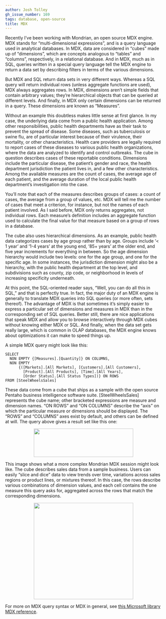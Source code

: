 ```yaml
---
author: Josh Tolley
gh_issue_number: 169
tags: database, open-source
title: MDX
---
```




Recently I’ve been working with Mondrian, an open source MDX engine. MDX stands for “multi-dimensional expressions”, and is a query language used in analytical databases. In MDX, data are considered in “cubes” made up of “dimensions”, which are concepts analogous to “tables” and “columns”, respectively, in a relational database. And in MDX, much as in SQL, queries written in a special query language tell the MDX engine to return a data set by describing filters in terms of the various dimensions.

But MDX and SQL return data sets in very different ways. Whereas a SQL query will return individual rows (unless aggregate functions are used), MDX always aggregates rows. In MDX, dimensions aren’t simple fields that contain arbitrary values; they’re hierarchical objects that can be queried at different levels. And finally, in MDX only certain dimensions can be returned in a query. These dimensions are known as “Measures”.

Without an example this doubtless makes little sense at first glance. In my case, the underlying data come from a public health application. Among other responsibilities, public health departments have as their task to prevent the spread of disease. Some diseases, such as tuberculosis or swine flu, are of particular interest because of their virulence, their mortality, or other characteristics. Health care providers are legally required to report cases of these diseases to various public health organizations, where the data are analyzed to identify and control outbreaks. The cube in question describes cases of these reportable conditions. Dimensions include the particular disease, the patient’s gender and race, the health department jurisdiction the patient lives in, and a few other characteristics. Among the available measures are the count of cases, the average age of each patient, and the average duration of the local public health department’s investigation into the case.

You’ll note that each of the measures describes groups of cases: a count of cases, the average from a group of values, etc. MDX will tell me the number of cases that meet a criterion, for instance, but not the names of each patient involved. As I said before, MDX only returns aggregates, not individual rows. Each measure’s definition includes an aggregate function used to calculate the final value for that measure based on a group of rows in a database.

The cube also uses hierarchical dimensions. As an example, public health data categorizes cases by age group rather than by age. Groups include ‘< 1 year’ and ‘1-4 years’ at the young end, ‘85+ years’ at the older end, and five year increments for everything in between. So the age dimension hierarchy would include two levels: one for the age group, and one for the specific age. In some instances, the jurisdiction dimension might also be a hierarchy, with the public health department at the top level, and subdivisions such as county, zip code, or neighborhood in levels of increasing specificity underneath. 

At this point, the SQL-oriented reader says, “Well, you can do all this in SQL,” and that is perfectly true. In fact, the major duty of an MDX engine is generally to translate MDX queries into SQL queries (or more often, sets thereof). The advantage of MDX is that sometimes it’s simply easier to express a particular set of dimensions and measures in MDX than in the corresponding set of SQL queries. Better still, there are nice applications that speak MDX and allow you to browse interactively through MDX cubes without knowing either MDX or SQL. And finally, when the data set gets really large, which is common in OLAP databases, the MDX engine knows about optimizations it can make to speed things up.

A simple MDX query might look like this:

```nohighlight
SELECT
  NON EMPTY {[Measures].[Quantity]} ON COLUMNS,
  NON EMPTY
      {([Markets].[All Markets], [Customers].[All Customers],
        [Product].[All Products], [Time].[All Years],
        [Order Status].[All Status Types])} ON ROWS
FROM [SteelWheelsSales]
```

These data come from a cube that ships as a sample with the open source Pentaho business intelligence software suite. [SteelWheelsSales] represents the cube name; other bracketed expressions are measure and dimension names. “ON ROWS” and “ON COLUMNS” describe the “axis” on which the particular measure or dimensions should be displayed. The “ROWS” and “COLUMNS” axes exist by default, and others can be defined at will. The query above gives a result set like this one:

<a href="https://4.bp.blogspot.com/_Q7kwFwwUJ0o/SlyC49ECb7I/AAAAAAAAAPc/L8mlpneS5-g/s1600-h/MondrianSimple.png" onblur="try {parent.deselectBloggerImageGracefully();} catch(e) {}"><img alt="" border="0" id="BLOGGER_PHOTO_ID_5358301571639832498" src="/blog/2009/07/14/mdx/image-0.png" style="margin: 0px auto 10px; display: block; text-align: center; cursor: pointer; width: 320px; height: 91px;"/></a>


This image shows what a more complex Mondrian MDX session might look like. The cube describes sales data from a sample business. Users can easily “slice and dice” data to view trends over time, variations across sales regions or product lines, or mixtures thereof. In this case, the rows describe various combinations of dimension values, and each cell contains the one measure this query asks for, aggregated across the rows that match the corresponding dimensions.

<a href="https://2.bp.blogspot.com/_Q7kwFwwUJ0o/SlyDHK7jmgI/AAAAAAAAAPk/4VtQYz1bdI0/s1600-h/JPivot.png" onblur="try {parent.deselectBloggerImageGracefully();} catch(e) {}"><img alt="" border="0" id="BLOGGER_PHOTO_ID_5358301815880522242" src="/blog/2009/07/14/mdx/image-0.png" style="margin: 0px auto 10px; display: block; text-align: center; cursor: pointer; width: 320px; height: 309px;"/></a>


For more on MDX query syntax or MDX in general, see [this Microsoft library MDX reference](https://docs.microsoft.com/en-us/sql/mdx/multidimensional-expressions-mdx-reference?view=sql-server-2017).


